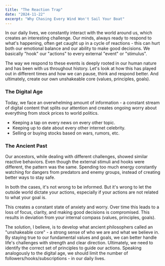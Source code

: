 ```yaml
---
title: "The Reaction Trap"
date: "2024-11-22"
excerpt: "Why Chasing Every Wind Won't Sail Your Boat"
---
```


In our daily lives, we constantly interact with the world around us, which creates an interesting challenge. Our minds, always ready to respond to what's happening, often get caught up in a cycle of reactions - this can hurt both our emotional balance and our ability to make good decisions. We basically "hook" our "actions" to every external "event" or "stimulus".

The way we respond to these events is deeply rooted in our human nature and has been with us throughout history. Let's look at how this has played out in different times and how we can pause, think and respond better. And ultimately, create our own unshakeable core (values, principles, goals).

### The Digital Age

Today, we face an overwhelming amount of information - a constant stream of digital content that splits our attention and creates ongoing worry about everything from stock prices to world politics.

- Keeping a tap on every news on every other topic.
- Keeping up to date about every other internet celebrity.
- Selling or buying stocks based on wars, rumors, etc.

### The Ancient Past

Our ancestors, while dealing with different challenges, showed similar reactive behaviors. Even though the external stimuli and hooks were different, the pattern was the same. Spending too much energy constantly watching for dangers from predators and enemy groups, instead of creating better ways to stay safe.

In both the cases, it's not wrong to be informed. But it's wrong to let the outside world dictate your actions, especially if your actions are not related to what your goal is.

This creates a constant state of anxiety and worry. Over time this leads to a loss of focus, clarity, and making good decisions is compromised. This results in deviation from your internal compass (values, principles, goals).

The solution, I believe, is to develop what ancient philosophers called an "unshakeable core" - a strong sense of who we are and what we believe in. By staying true to our fundamental values and goals, we can better handle life's challenges with strength and clear direction. Ultimately, we need to identify the correct set of principles to guide our actions. Speaking analogously to the digital age, we should limit the number of followers/hooks/subscriptions - in our daily lives.